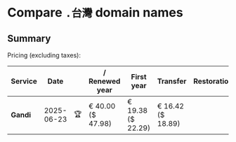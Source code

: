 # Compare `.台灣` domain names

## Summary

Pricing (excluding taxes):

| Service | Date |  | / Renewed year | First year | Transfer | Restoration |
|--|--|--|--|--|--|--|
| **Gandi** | 2025-06-23 | 🏆 | € 40.00<br>($ 47.98) | € 19.38<br>($ 22.29) | € 16.42<br>($ 18.89) |  |
